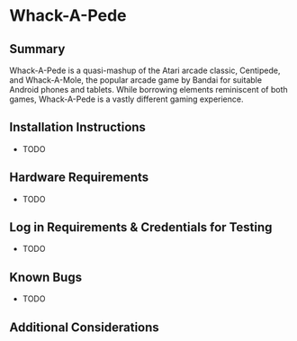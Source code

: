 # Whack-A-Pede

## Summary

Whack-A-Pede is a quasi-mashup of the Atari arcade classic, Centipede, and Whack-A-Mole, the popular arcade game by Bandai for suitable Android phones and tablets.  While borrowing elements reminiscent of both games, Whack-A-Pede is a vastly different gaming experience.

## Installation Instructions

- TODO

## Hardware Requirements

- TODO

## Log in Requirements & Credentials for Testing

- TODO

## Known Bugs

- TODO

## Additional Considerations
